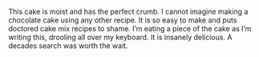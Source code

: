 This cake is moist and has the perfect crumb. I cannot imagine making a chocolate cake using any other recipe. It is so easy to make and puts doctored cake mix recipes to shame. I’m eating a piece of the cake as I’m writing this, drooling all over my keyboard. It is insanely delicious. A decades search was worth the wait.